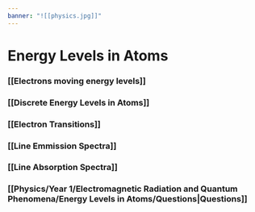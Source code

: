 ```yaml
---
banner: "![[physics.jpg]]"
---
```

# Energy Levels in Atoms

### [[Electrons moving energy levels]]

### [[Discrete Energy Levels in Atoms]]

### [[Electron Transitions]]

### [[Line Emmission Spectra]]

### [[Line Absorption Spectra]]

### [[Physics/Year 1/Electromagnetic Radiation and Quantum Phenomena/Energy Levels in Atoms/Questions|Questions]]
